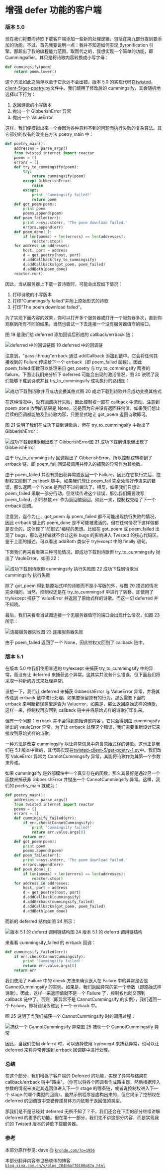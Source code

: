 # 增强 defer 功能的客户端

### 版本 5.0

现在我们将要向诗歌下载客户端添加一些新的处理逻辑，包括在第九部分提到要添加的功能。不过，首先我要说明一点：我并不知道如何实现 Byronification 引擎。那超出了我的编程能力范围。取而代之的，我想实现一个简单的功能，即 Cummingsifier。其只是将诗歌内容转换成小写字母：

```py
def cummingsify(poem)
    return poem.lower() 
```

这个方法如此之简单以至于它永远不会出错。版本 5.0 的实现代码在[twisted-client-5/get-poetry.py](http://github.com/jdavisp3/twisted-intro/blob/master/twisted-client-5/get-poetry.py#L1)文件中。我们使用了修改后的 cummingsify，其会随机地选择以下行为：

1.  返回诗歌的小写版本
2.  抛出一个 GibberishError 异常
3.  抛出一个 ValueError

这样，我们便模拟出来一个会因为各种意料不到的问题而执行失败的复杂算法。其它部分的仅有的改变在方法 poetry_main 中：

```py
def poetry_main():
    addresses = parse_args()
    from twisted.internet import reactor
    poems = []
    errors = []
    def try_to_cummingsify(poem):
        try:
            return cummingsify(poem)
        except GibberishError:
            raise
        except:
            print 'Cummingsify failed!'
            return poem
    def got_poem(poem):
        print poem
        poems.append(poem)
    def poem_failed(err):
        print >>sys.stderr, 'The poem download failed.'
        errors.append(err)
    def poem_done(_):
        if len(poems) + len(errors) == len(addresses):
            reactor.stop()
    for address in addresses:
        host, port = address
        d = get_poetry(host, port)
        d.addCallback(try_to_cummingsify)
        d.addCallbacks(got_poem, poem_failed)
        d.addBoth(poem_done)
    reactor.run() 
```

因此，当从服务器上下载一首诗歌时，可能会出现如下情况：

1.  打印诗歌的小写版本
2.  打印"Cummingsify failed"并附上原始形式的诗歌
3.  打印"The poem download failed"。

为了实现下面内容的效果，你可以打开多个服务器或打开一个服务器多次，直到你观察到所有不同的结果，当然也尝试一下去连接一个没有服务器值守的端口。

图 19 是我们给 deferred 添加回调后形成的 callback/errback 链：

![deferred 中的回调链](img/p10_deferred-42.png "deferred 中的回调链")图 19 deferred 中的回调链

注意到，"pass-throug"errback 通过 addCallback 添加到链中。它会将任何其接收到的 Failure 传递给下一个 errback（即 poem_failed 函数）。因此 poem_failed 函数可以处理来自 get_poetry 与 try_to_commingsify 两者的 failure。下面让我们来分析下 deferred 可能会出现的激活情况，图 20 说明了我们能够下载到诗歌并且 try_to_commingsify 成功执行的路线图：

![成功下载到诗歌并且成功变换其格式](img/p10_deferred-5.png "成功下载到诗歌并且成功变换其格式")图 20 成功下载到诗歌并且成功变换其格式

在这种情况中，没有回调执行失败，因此控制权一直在 callback 中流动。注意到 poem_done 收到的结果是 None，这是因为它并没有返回任何值。如果我们想让后续的回调都能触及到诗歌内容，只要显式地让 got_poem 返回诗歌即可。

图 21 说明了我们在成功下载到诗歌后，但在 try_to_cummingsify 中抛出了 GibberishError：

![成功下载到诗歌但出现了 GibberishError](img/p10_deferred-6.png "成功下载到诗歌但出现了 GibberishError")图 21 成功下载到诗歌但出现了 GibberishError

由于 try_to_cummingsify 回调抛出了 GibberishError，所以控制权转移到了 errback 链，即 poem_fail 回调被调用并传入的捕获的异常作为其参数。

由于 poem_failed 并没有抛出获异常或返回一个 Failure，因此在它执行完后，控制权又回到了 callback 链中。如果我们想让 poem_fail 完全处理好传进来的错误，那么返回一个 None 是再好不过的做法了。相反，如果我们只想让 poem_failed 采取一部分行动，但继续传递这个错误，那么我们需要改写 poem_failed，即将参数 err 作为返回值返回。如此一来，控制权交给了下一个 errback 回调。

注意到，迄今为止，got_poem 与 poem_failed 都不可能出现执行失败的情况，因此 errback 链上的 poem_done 是不可能被激活的。但在任何情况下这样做都是安全的，这体现了"防御式"编程的思想。比如在 got_poem 或 poem_failed 出现了 bugs，那么这样做就不会让这些 bugs 的影响进入 Twisted 的核心代码区。鉴于上面的描述，可以看出 addBoth 类似于 try/except 中的 finally 语句。

下面我们再来看看第三种可能情况，即成功下载到诗歌但 try_to_cummingsify 抛出了 VauleError，如图 22：

![成功下载到诗歌但 cummingsify 执行失败](img/p10_deferred-7.png "成功下载到诗歌但 cummingsify 执行失败")图 22 成功下载到诗歌当 cummingsify 执行失败

除了 got_poem 得到是原始式样的诗歌而不是小写版的外，与图 20 描述的情况完全相同。当然，控制权还是在 try_to_cummingsif 中进行了转移，即使用了 try/except 捕获了 ValueError 并返回了原始式样的诗歌。而这一切 deferred 并不知晓。

最后，我们来看看当试图连接一个无服务器值守的端口会出现什么情况，如图 23 所示：

![连接服务器失败](img/p10_deferred-8.png "连接服务器失败")图 23 连接服务器失败

由于 poem_failed 返回了一个 None，因此控权又回到了 callback 链中。

### 版本 5.1

在版本 5.0 中我们使用普通的 try/except 来捕获 try_to_cummingsify 中的异常，而没有让 deferred 来捕获这个异常。这其实并没有什么错误，但下面我们将采取一种新的方式来处理异常。

设想一下，我们让 deferred 来捕获 GibberishError 与 ValueError 异常，并将其传递到 errback 链中进行处理。如果要保留原有的行为，那么需要下面的 errback 来判断错误类型是否为 Valuerror，如果是，那么返回原始式样的诗歌，这样一来，控制权再次回到 callback 链中并将原始式样的诗歌打印出来。

但有一个问题：errback 并不会得到原始诗歌内容 。它只会得到由 cummingsify 抛出的 vauleError 异常。为了让 errback 处理这个错误，我们需要重新设计它来接收到原始式样的诗歌。

一种方法是改变 cummingsify 以让异常信息中包含原始式样的诗歌。这也正是我们在 5.1 版本中做的，其代码实现在[twisted-client-5/get-poetry-1.py](http://github.com/jdavisp3/twisted-intro/blob/master/twisted-client-5/get-poetry-1.py)中。我们改写 ValueError 异常为 CannotCummingsify 异常，其能将诗歌作为其第一个参数来传递。

如果 cummingsify 是外部模块中一个真实存在的函数，那么其最好是通过另一个函数来捕获非 GibberishError 并抛出一个 CannotCummingsify 异常。这样，我们的 poetry_main 就成为：

```py
def poetry_main():
    addresses = parse_args()
    from twisted.internet import reactor
    poems = []
    errors = []
    def cummingsify_failed(err):
        if err.check(CannotCummingsify):
            print 'Cummingsify failed!'
            return err.value.args[0]
        return err
    def got_poem(poem):
        print poem
        poems.append(poem)
    def poem_failed(err):
        print >>sys.stderr, 'The poem download failed.'
        errors.append(err)
    def poem_done(_):
        if len(poems) + len(errors) == len(addresses):
            reactor.stop()
    for address in addresses:
        host, port = address
        d = get_poetry(host, port)
        d.addCallback(cummingsify)
        d.addErrback(cummingsify_failed)
        d.addCallbacks(got_poem, poem_failed)
        d.addBoth(poem_done) 
```

而新的 deferred 结构如图 24 所示：

![版本 5.1 的 deferrd 调用链结构](img/p10_deferred-9.png "版本 5.1 的 deferrd 调用链结构")图 24 版本 5.1 的 deferrd 调用链结构

来看看 cummingsify_failed 的 errback 回调：

```py
def cummingsify_failed(err):
    if err.check(CannotCummingsify):
        print 'Cummingsify failed!'
        return err.value.args[0]
    return err 
```

我们使用了 Failure 中的 check 方法来确认嵌入在 Failure 中的异常是否是 CannotCummingsify 的实例。如果是，我们返回异常的第一个参数（即原始式样诗歌）。因此，这样一来返回值就不是一个 Failure 了，控制权也就又回到 callback 链中了。否则（即异常不是 CannotCummingsify 的实例），我们返回一个 Failure，即将错误传递到下一个 errback 中。

图 25 说明了当我们捕获一个 CannotCummingsify 时的调用过程：

![捕获一个 CannotCummingsify 异常](img/p10_deferred-10.png "捕获一个 CannotCummingsify 异常")图 25 捕获一个 CannotCummingsify 异常

因此，当我们使用 deferrd 时，可以选择使用 try/except 来捕获异常，也可以让 deferred 来将异常传递到 errback 回调链中进行处理。

### 总结

在这个部分，我们增强了客户端的 Deferred 的功能，实现了异常与结果在 callback/errback 链中"路由"。（你可以将各个回调看作成路由器，然后根据传入参数的情况来决定其返回值进入下一个 stage 的哪条链，或者说控制权进入下一个 stage 的哪个类型的回调）。虽然示例程序是虚构出来的，但它揭示了控制权在 deferred 的回调链中交错传递具体方向依赖于返回值的类型。

那我们是不是已经对 deferred 无所不知了？不，我们还会在下面的部分继续讲解 deferred 的更多的功能。但在第十一部分，我们先不讲这部分内容，而是实现我们的 Twisted 版本的诗歌下载服务器。

### 参考

本部分原作参见: dave @ [`krondo.com/?p=1956`](http://krondo.com/?p=1956)

本部分翻译内容参见杨晓伟的博客 [`blog.sina.com.cn/s/blog_704b6af70100q87q.html`](http://blog.sina.com.cn/s/blog_704b6af70100q87q.html)